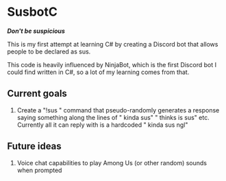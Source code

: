 # SusbotC


***Don't be suspicious***

This is my first attempt at learning C# by creating a Discord bot that allows people to be declared as sus.  
  
This code is heavily influenced by NinjaBot, which is the first Discord bot I could find written in C#, so a lot of my learning comes from that.

## Current goals

1. Create a "!sus <name>" command that pseudo-randomly generates a response saying something along the lines of "<name> kinda sus" "<command writer> thinks <name> is sus" etc.  
  Currently all it can reply with is a hardcoded "<name> kinda sus ngl"

## Future ideas

1. Voice chat capabilities to play Among Us (or other random) sounds when prompted  
